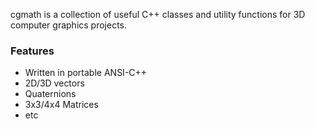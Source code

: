 cgmath is a collection of useful C++ classes and utility functions for 3D computer graphics projects.

### Features ###

  * Written in portable ANSI-C++
  * 2D/3D vectors
  * Quaternions
  * 3x3/4x4 Matrices
  * etc